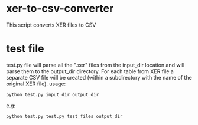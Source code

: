 # xer-to-csv-converter
This script converts XER files to CSV

# test file
test.py file will parse all the ".xer" files from the input_dir location and will parse them to the output_dir directory. For each table from XER file a separate CSV file will be created (within a subdirectory with the name of the original XER file).
usage: 
```
python test.py input_dir output_dir
```
e.g: 
```
python test.py test.py test_files output_dir
```
